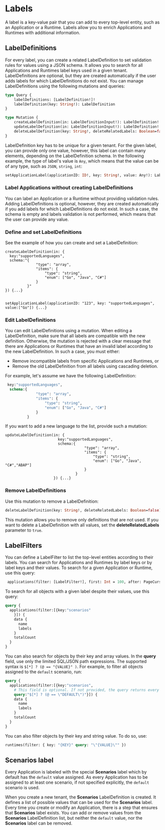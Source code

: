 # Labels

A label is a key-value pair that you can add to every top-level entity, such as an Application or a Runtime. Labels allow you to enrich Applications and Runtimes with additional information.

<example>

## LabelDefinitions

For every label, you can create a related LabelDefinition to set validation rules for values using a JSON schema. It allows you to search for all Applications and Runtimes label keys used in a given tenant. LabelDefinitions are optional, but they are created automatically if the user adds labels for which LabelDefinitions do not exist. You can manage LabelDefinitions using the following mutations and queries:

```graphql
type Query {
    labelDefinitions: [LabelDefinition!]!
    labelDefinition(key: String!): LabelDefinition
}

type Mutation {
    createLabelDefinition(in: LabelDefinitionInput!): LabelDefinition!
    updateLabelDefinition(in: LabelDefinitionInput!): LabelDefinition!
    deleteLabelDefinition(key: String!, deleteRelatedLabels: Boolean=false): LabelDefinition!
}
```

LabelDefinition key has to be unique for a given tenant. For the given label, you can provide only one value, however, this label can contain many elements, depending on the LabelDefinition schema. In the following example, the type of label's value is `Any`, which means that the value can be of any type, such as `JSON`, `string`, `int`:

```graphql
setApplicationLabel(applicationID: ID!, key: String!, value: Any!): Label!
```

### Label Applications without creating LabelDefinitions

You can label an Application or a Runtime without providing validation rules. Adding LabelDefinitions is optional, however, they are created automatically if you add labels for which LabelDefinitions do not exist. In such a case, the schema is empty and labels validation is not performed, which means that the user can provide any value.

### Define and set LabelDefinitions

See the example of how you can create and set a LabelDefinition:

```
createLabelDefinition(in: {
  key:"supportedLanguages",
  schema:"{
              "type": "array",
              "items": {
                  "type": "string",
                  "enum": ["Go", "Java", "C#"]
              }
          }"
}) {...}


setApplicationLabel(applicationID: "123", key: "supportedLanguages", value:["Go"]) {...}

```

### Edit LabelDefinitions

You can edit LabelDefinitions using a mutation. When editing a LabelDefinition, make sure that all labels are compatible with the new definition. Otherwise, the mutation is rejected with a clear message that there are Applications or Runtimes that have an invalid label according to the new LabelDefinition. In such a case, you must either:
- Remove incompatible labels from specific Applications and Runtimes, or
- Remove the old LabelDefinition from all labels using cascading deletion.

For example, let's assume we have the following LabelDefinition:

```graphql
 key:"supportedLanguages",
  schema:{
              "type": "array",
              "items": {
                  "type": "string",
                  "enum": ["Go", "Java", "C#"]
              }
          }
```

If you want to add a new language to the list, provide such a mutation:

```
updateLabelDefinition(in: {
                        key:"supportedLanguages",
                        schema:{
                                    "type": "array",
                                    "items": {
                                        "type": "string",
                                        "enum": ["Go", "Java", "C#","ABAP"]
                                    }
                                }
                      }) {...}
```

### Remove LabelDefinitions

Use this mutation to remove a LabelDefinition:

```graphql
deleteLabelDefinition(key: String!, deleteRelatedLabels: Boolean=false): LabelDefinition

```
This mutation allows you to remove only definitions that are not used. If you want to delete a LabelDefinition with all values, set the **deleteRelatedLabels** parameter to `true`.

## LabelFilters

You can define a LabelFilter to list the top-level entities according to their labels. You can search for Applications and Runtimes by label keys or by label keys and their values. To search for a given Application or Runtime, use this query:

```graphql
 applications(filter: [LabelFilter!], first: Int = 100, after: PageCursor):  ApplicationPage!
```

To search for all objects with a given label despite their values, use this query:

```graphql
query {
  applications(filter:[{key:"scenarios"
    }]) {
    data {
      name
      labels
    }
    totalCount
  }
}
```

You can also search for objects by their key and array values. In the **query** field, use only the limited SQL/JSON path expressions. The supported syntax is `$[*] ? (@ == "{VALUE}" )`. For example, to filter all objects assigned to the `default` scenario, run:

```graphql
query {
  applications(filter:[{key:"scenarios",
    # This field is optional. If not provided, the query returns every object with the given label, regardless its value.
    query:"$[*] ? (@ == \"DEFAULT\")"}]) {
    data {
      name
      labels
    }
    totalCount
  }
}
```

You can also filter objects by their key and string value. To do so, use:

```graphql
runtimes(filter: { key: "{KEY}" query: "\"{VALUE}\"" })
```

## **Scenarios** label

Every Application is labeled with the special **Scenarios** label which by default has the `default` value assigned. As every Application has to be assigned to at least one scenario, if not specified explicitly, the `default` scenario is used.

When you create a new tenant, the **Scenarios** LabelDefinition is created. It defines a list of possible values that can be used for the **Scenarios** label. Every time you create or modify an Application, there is a step that ensures that **Scenarios** label exists. You can add or remove values from the **Scenarios** LabelDefinition list, but neither the `default` value, nor the **Scenarios** label can be removed.
